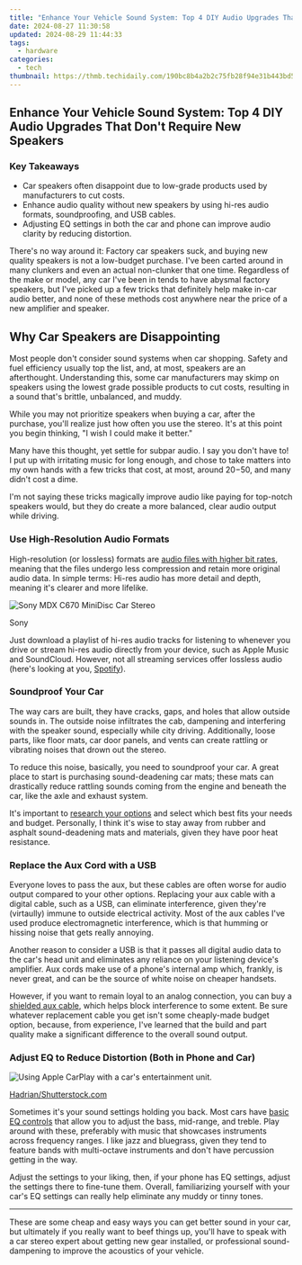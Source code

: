 ```yaml
---
title: "Enhance Your Vehicle Sound System: Top 4 DIY Audio Upgrades That Don't Require New Speakers"
date: 2024-08-27 11:30:58
updated: 2024-08-29 11:44:33
tags:
  - hardware
categories:
  - tech
thumbnail: https://thmb.techidaily.com/190bc8b4a2b2c75fb28f94e31b443bd5a1a2add3f40bf2451de84693ef89aead.jpeg
---
```


## Enhance Your Vehicle Sound System: Top 4 DIY Audio Upgrades That Don't Require New Speakers

### Key Takeaways

* Car speakers often disappoint due to low-grade products used by manufacturers to cut costs.
* Enhance audio quality without new speakers by using hi-res audio formats, soundproofing, and USB cables.
* Adjusting EQ settings in both the car and phone can improve audio clarity by reducing distortion.

 There's no way around it: Factory car speakers suck, and buying new quality speakers is not a low-budget purchase. I've been carted around in many clunkers and even an actual non-clunker that one time. Regardless of the make or model, any car I've been in tends to have abysmal factory speakers, but I've picked up a few tricks that definitely help make in-car audio better, and none of these methods cost anywhere near the price of a new amplifier and speaker.

## **Why Car Speakers are Disappointing** 

 Most people don't consider sound systems when car shopping. Safety and fuel efficiency usually top the list, and, at most, speakers are an afterthought. Understanding this, some car manufacturers may skimp on speakers using the lowest grade possible products to cut costs, resulting in a sound that's brittle, unbalanced, and muddy.

 While you may not prioritize speakers when buying a car, after the purchase, you'll realize just how often you use the stereo. It's at this point you begin thinking, "I wish I could make it better."

 Many have this thought, yet settle for subpar audio. I say you don't have to! I put up with irritating music for long enough, and chose to take matters into my own hands with a few tricks that cost, at most, around $20-$50, and many didn't cost a dime.

 I'm not saying these tricks magically improve audio like paying for top-notch speakers would, but they do create a more balanced, clear audio output while driving.

###  Use High-Resolution Audio Formats

 High-resolution (or lossless) formats are [audio files with higher bit rates](https://youtube-lab.techidaily.com/24-engineering-engaging-media-excerpts/), meaning that the files undergo less compression and retain more original audio data. In simple terms: Hi-res audio has more detail and depth, meaning it's clearer and more lifelike.

![Sony MDX C670 MiniDisc Car Stereo](https://static1.howtogeekimages.com/wordpress/wp-content/uploads/2020/07/mdx_c670.jpg) 

Sony

 Just download a playlist of hi-res audio tracks for listening to whenever you drive or stream hi-res audio directly from your device, such as Apple Music and SoundCloud. However, not all streaming services offer lossless audio (here's looking at you, [Spotify](https://fox-links.techidaily.com/cheerful-account-creation-handbook-for-2024/)).

###  Soundproof Your Car

 The way cars are built, they have cracks, gaps, and holes that allow outside sounds in. The outside noise infiltrates the cab, dampening and interfering with the speaker sound, especially while city driving. Additionally, loose parts, like floor mats, car door panels, and vents can create rattling or vibrating noises that drown out the stereo.

 To reduce this noise, basically, you need to soundproof your car. A great place to start is purchasing sound-deadening car mats; these mats can drastically reduce rattling sounds coming from the engine and beneath the car, like the axle and exhaust system.

 It's important to [research your options](https://autoquarterly.com/best-sound-deadening-mats/) and select which best fits your needs and budget. Personally, I think it's wise to stay away from rubber and asphalt sound-deadening mats and materials, given they have poor heat resistance.

###  Replace the Aux Cord with a USB

 Everyone loves to pass the aux, but these cables are often worse for audio output compared to your other options. Replacing your aux cable with a digital cable, such as a USB, can eliminate interference, given they're (virtaully) immune to outside electrical activity. Most of the aux cables I've used produce electromagnetic interference, which is that humming or hissing noise that gets really annoying.

 Another reason to consider a USB is that it passes all digital audio data to the car's head unit and eliminates any reliance on your listening device's amplifier. Aux cords make use of a phone's internal amp which, frankly, is never great, and can be the source of white noise on cheaper handsets.

 However, if you want to remain loyal to an analog connection, you can buy a [shielded aux cable](https://www.amazon.com/UGREEN-Auxiliary-Shielded-Compatible-Headphones/dp/B08M8ZMZ44/?tag=hotoge-20&ascsubtag=UUhtgUeUpU2003067&asc%5Frefurl=https%3A%2F%2Fwww.howtogeek.com%2F4-ways-to-improve-your-cars-audio-without-buying-new-speakers%2F&asc%5Fcampaign=Evergreen), which helps block interference to some extent. Be sure whatever replacement cable you get isn't some cheaply-made budget option, because, from experience, I've learned that the build and part quality make a significant difference to the overall sound output.

###  Adjust EQ to Reduce Distortion (Both in Phone and Car)

![Using Apple CarPlay with a car's entertainment unit.](https://static1.howtogeekimages.com/wordpress/wp-content/uploads/2024/05/carplayfeatured.jpg) 

[Hadrian/Shutterstock.com](https://www.shutterstock.com/image-photo/palma-de-mallorca-spain-may-10-1097457164)

 Sometimes it's your sound settings holding you back. Most cars have [basic EQ controls](https://windows11.techidaily.com/savor-ultimate-digital-windows-world/) that allow you to adjust the bass, mid-range, and treble. Play around with these, preferably with music that showcases instruments across frequency ranges. I like jazz and bluegrass, given they tend to feature bands with multi-octave instruments and don't have percussion getting in the way.

 Adjust the settings to your liking, then, if your phone has EQ settings, adjust the settings there to fine-tune them. Overall, familiarizing yourself with your car's EQ settings can really help eliminate any muddy or tinny tones.

---

 These are some cheap and easy ways you can get better sound in your car, but ultimately if you really want to beef things up, you'll have to speak with a car stereo expert about getting new gear installed, or professional sound-dampening to improve the acoustics of your vehicle.

<ins class="adsbygoogle"
     style="display:block"
     data-ad-format="autorelaxed"
     data-ad-client="ca-pub-7571918770474297"
     data-ad-slot="1223367746"></ins>



<ins class="adsbygoogle"
     style="display:block"
     data-ad-client="ca-pub-7571918770474297"
     data-ad-slot="8358498916"
     data-ad-format="auto"
     data-full-width-responsive="true"></ins>
